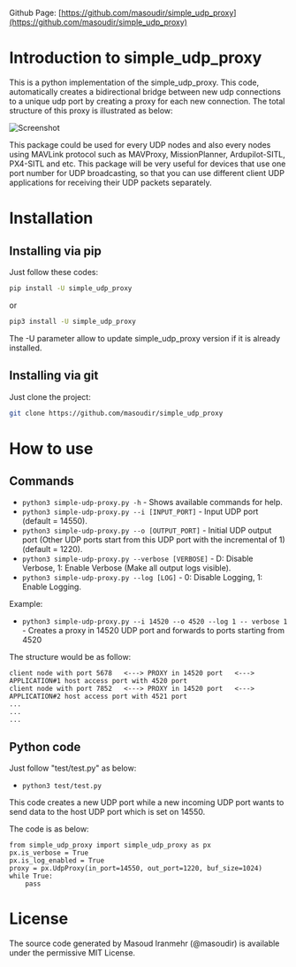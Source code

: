 Github Page: [https://github.com/masoudir/simple_udp_proxy](https://github.com/masoudir/simple_udp_proxy)

# Introduction to simple_udp_proxy
This is a python implementation of the simple_udp_proxy. This code, automatically creates a bidirectional bridge between new
udp connections to a unique udp port by creating a proxy for each new connection.
The total structure of this proxy is illustrated as below:

![Screenshot](img/structure.png)

This package could be used for every UDP nodes and also every nodes using MAVLink protocol such as MAVProxy,
 MissionPlanner, Ardupilot-SITL, PX4-SITL and etc. This package will be very useful for devices that use one port number
 for UDP broadcasting, so that you can use different client UDP applications for receiving their UDP packets separately.

# Installation 

## Installing via pip

Just follow these codes:

```bash
pip install -U simple_udp_proxy
```
or

```bash
pip3 install -U simple_udp_proxy
```

The -U parameter allow to update simple_udp_proxy version if it is already installed.

## Installing via git

Just clone the project:

```bash
git clone https://github.com/masoudir/simple_udp_proxy
```

# How to use


## Commands

* `python3 simple-udp-proxy.py -h` - Shows available commands for help.
* `python3 simple-udp-proxy.py --i [INPUT_PORT]` - Input UDP port (default = 14550).
* `python3 simple-udp-proxy.py --o [OUTPUT_PORT]` - Initial UDP output port (Other UDP ports start from this UDP port with the incremental of 1) (default = 1220).
* `python3 simple-udp-proxy.py --verbose [VERBOSE]` - D: Disable Verbose, 1: Enable Verbose (Make all output logs visible).
* `python3 simple-udp-proxy.py --log [LOG]` - 0: Disable Logging, 1: Enable Logging.

Example:

* `python3 simple-udp-proxy.py --i 14520 --o 4520 --log 1 -- verbose 1` - Creates a proxy in 14520 UDP port and forwards to ports starting from 4520

The structure would be as follow:

    client node with port 5678   <---> PROXY in 14520 port   <---> APPLICATION#1 host access port with 4520 port
    client node with port 7852   <---> PROXY in 14520 port   <---> APPLICATION#2 host access port with 4521 port
    ...
    ...
    ...

## Python code

Just follow "test/test.py" as below:

* `python3 test/test.py`

This code creates a new UDP port while a new incoming UDP port wants to send data to the host UDP port which is set on 
14550.

The code is as below:

    from simple_udp_proxy import simple_udp_proxy as px
    px.is_verbose = True
    px.is_log_enabled = True
    proxy = px.UdpProxy(in_port=14550, out_port=1220, buf_size=1024)
    while True:
        pass

# License

The source code generated by Masoud Iranmehr (@masoudir) is available under the permissive MIT License.



